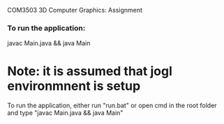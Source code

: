 COM3503 3D Computer Graphics: Assignment

### To run the application:
javac Main.java && java Main






 


# Note: it is assumed that jogl environmnent is setup
To run the application, either run "run.bat" or open cmd in the root folder and type "javac Main.java && java Main"
